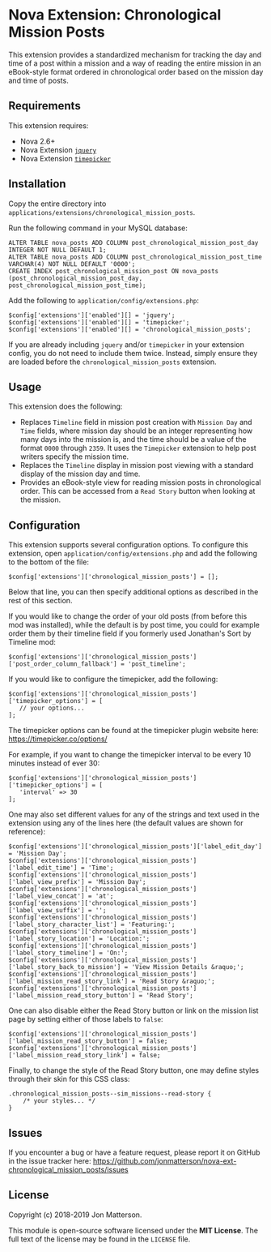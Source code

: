 # Nova Extension: Chronological Mission Posts

This extension provides a standardized mechanism for tracking the day and time of a post within a mission and a way of reading the entire mission in an eBook-style format ordered in chronological order based on the mission day and time of posts.

## Requirements

This extension requires:

- Nova 2.6+
- Nova Extension [`jquery`](https://github.com/jonmatterson/nova-ext-jquery)
- Nova Extension [`timepicker`](https://github.com/jonmatterson/nova-ext-timepicker)

## Installation

Copy the entire directory into `applications/extensions/chronological_mission_posts`.

Run the following command in your MySQL database:

```
ALTER TABLE nova_posts ADD COLUMN post_chronological_mission_post_day INTEGER NOT NULL DEFAULT 1;
ALTER TABLE nova_posts ADD COLUMN post_chronological_mission_post_time VARCHAR(4) NOT NULL DEFAULT '0000';
CREATE INDEX post_chronological_mission_post ON nova_posts (post_chronological_mission_post_day, post_chronological_mission_post_time);
```

Add the following to `application/config/extensions.php`:

```
$config['extensions']['enabled'][] = 'jquery';
$config['extensions']['enabled'][] = 'timepicker';
$config['extensions']['enabled'][] = 'chronological_mission_posts';
```

If you are already including `jquery` and/or `timepicker` in your extension config, you do not need to include them twice. Instead, simply ensure they are loaded before the `chronological_mission_posts` extension.

## Usage

This extension does the following:

* Replaces `Timeline` field in mission post creation with `Mission Day` and `Time` fields, where mission day should be an integer representing how many days into the mission is, and the time should be a value of the format `0000` through `2359`. It uses the `Timepicker` extension to help post writers specify the mission time.
* Replaces the  `Timeline` display in mission post viewing with a standard display of the mission day and time.
* Provides an eBook-style view for reading mission posts in chronological order. This can be accessed from a `Read Story` button when looking at the mission.

## Configuration

This extension supports several configuration options. To configure this extension, open `application/config/extensions.php` and add the following to the bottom of the file:

```
$config['extensions']['chronological_mission_posts'] = [];
```

Below that line, you can then specify additional options as described in the rest of this section.

If you would like to change the order of your old posts (from before this mod was installed), while the default is by post time, you could for example order them by their timeline field if you formerly used Jonathan's Sort by Timeline mod:

```
$config['extensions']['chronological_mission_posts']['post_order_column_fallback'] = 'post_timeline';
```

If you would like to configure the timepicker, add the following:

```
$config['extensions']['chronological_mission_posts']['timepicker_options'] = [
   // your options...
];
```

The timepicker options can be found at the timepicker plugin website here:
https://timepicker.co/options/

For example, if you want to change the timepicker interval to be every 10 minutes instead of ever 30:

```
$config['extensions']['chronological_mission_posts']['timepicker_options'] = [
   'interval' => 30
];
```

One may also set different values for any of the strings and text used in the extension using any of the lines here (the default values are shown for reference):

```
$config['extensions']['chronological_mission_posts']['label_edit_day'] = 'Mission Day';
$config['extensions']['chronological_mission_posts']['label_edit_time'] = 'Time';
$config['extensions']['chronological_mission_posts']['label_view_prefix'] = 'Mission Day';
$config['extensions']['chronological_mission_posts']['label_view_concat'] = 'at';
$config['extensions']['chronological_mission_posts']['label_view_suffix'] = '';
$config['extensions']['chronological_mission_posts']['label_story_character_list'] = 'Featuring:';
$config['extensions']['chronological_mission_posts']['label_story_location'] = 'Location:';
$config['extensions']['chronological_mission_posts']['label_story_timeline'] = 'On:';
$config['extensions']['chronological_mission_posts']['label_story_back_to_mission'] = 'View Mission Details &raquo;';
$config['extensions']['chronological_mission_posts']['label_mission_read_story_link'] = 'Read Story &raquo;';
$config['extensions']['chronological_mission_posts']['label_mission_read_story_button'] = 'Read Story';
```

One can also disable either the Read Story button or link on the mission list page by setting either of those labels to `false`:

```
$config['extensions']['chronological_mission_posts']['label_mission_read_story_button'] = false;
$config['extensions']['chronological_mission_posts']['label_mission_read_story_link'] = false;
```

Finally, to change the style of the Read Story button, one may define styles through their skin for this CSS class:

```
.chronological_mission_posts--sim_missions--read-story {
    /* your styles... */
}
```

## Issues

If you encounter a bug or have a feature request, please report it on GitHub in the issue tracker here: https://github.com/jonmatterson/nova-ext-chronological_mission_posts/issues

## License

Copyright (c) 2018-2019 Jon Matterson.

This module is open-source software licensed under the **MIT License**. The full text of the license may be found in the `LICENSE` file.
